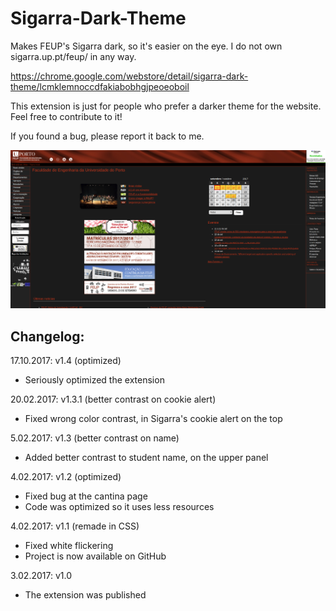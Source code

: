 # Sigarra-Dark-Theme
Makes FEUP's Sigarra dark, so it's easier on the eye.
I do not own sigarra.up.pt/feup/ in any way. 

https://chrome.google.com/webstore/detail/sigarra-dark-theme/lcmklemnoccdfakiabobhgjpeoeoboil

This extension is just for people who prefer a darker theme for the website.
Feel free to contribute to it!

If you found a bug, please report it back to me.

![alt text](https://github.com/c0bras/Sigarra-Dark-Theme/blob/master/preview.png)

## Changelog:

17.10.2017: v1.4 (optimized)
- Seriously optimized the extension

20.02.2017: v1.3.1 (better contrast on cookie alert)
- Fixed wrong color contrast, in Sigarra's cookie alert on the top

5.02.2017: v1.3 (better contrast on name)
- Added better contrast to student name, on the upper panel

4.02.2017: v1.2 (optimized)
- Fixed bug at the cantina page
- Code was optimized so it uses less resources

4.02.2017: v1.1 (remade in CSS)
- Fixed white flickering
- Project is now available on GitHub

3.02.2017: v1.0
- The extension was published
